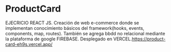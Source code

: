 # ProductCard
EJECRICIO REACT JS.
Creación de web e-commerce donde se implementan conocimiento básicos del framework(hooks, events, components, map, routes).
También se agrega bbdd no relacional mediante la plataforma de google FIREBASE.
Desplegado en VERCEL.https://product-card-eh9s.vercel.app/
